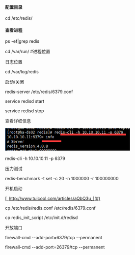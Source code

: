 #### 配置目录

cd /etc/redis/

#### 查看进程

ps -ef\|grep redis

cd /var/run/ \#进程位置

日志位置

cd /var/log/redis

启动/关闭

redis-server /etc/redis/6379.conf

service redisd start

service redisd stop

查看详细信息

![](/assets/redis1.png)

redis-cli -h 10.10.10.11 -p 6379

压力测试

redis-benchmark -t set -c 20 -n 1000000 -r 100000000

开机启动

[_http://www.tuicool.com/articles/aQbQ3u_](#)

cp /etc/redis/redis.conf /etc/redis/6379.conf

cp redis\_init\_script /etc/init.d/redisd

开放端口

firewall-cmd --add-port=6379/tcp --permanent

firewall-cmd --add-port=26379/tcp --permanent

